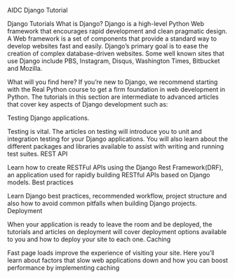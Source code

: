 AIDC Django Tutorial

Django Tutorials
What is Django?
Django is a high-level Python Web framework that encourages rapid development and clean pragmatic design. A Web framework is a set of components that provide a standard way to develop websites fast and easily. Django’s primary goal is to ease the creation of complex database-driven websites. Some well known sites that use Django include PBS, Instagram, Disqus, Washington Times, Bitbucket and Mozilla.

What will you find here?
If you’re new to Django, we recommend starting with the Real Python course to get a firm foundation in web development in Python. The tutorials in this section are intermediate to advanced articles that cover key aspects of Django development such as:

Testing Django applications.

Testing is vital. The articles on testing will introduce you to unit and integration testing for your Django applications. You will also learn about the different packages and libraries available to assist with writing and running test suites.
REST API

Learn how to create RESTFul APIs using the Django Rest Framework(DRF), an application used for rapidly building RESTful APIs based on Django models.
Best practices

Learn Django best practices, recommended workflow, project structure and also how to avoid common pitfalls when building Django projects.
Deployment

When your application is ready to leave the room and be deployed, the tutorials and articles on deployment will cover deployment options available to you and how to deploy your site to each one.
Caching

Fast page loads improve the experience of visiting your site. Here you’ll learn about factors that slow web applications down and how you can boost performance by implementing caching
